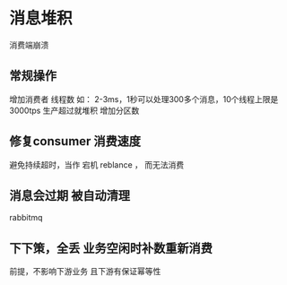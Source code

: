 # 消息堆积
消费端崩溃

## 常规操作
增加消费者 线程数
如： 2-3ms，1秒可以处理300多个消息，10个线程上限是3000tps 生产超过就堆积
增加分区数
## 修复consumer 消费速度
避免持续超时，当作 宕机 reblance ， 而无法消费

## 消息会过期 被自动清理
rabbitmq

## 下下策，全丢 业务空闲时补数重新消费
前提，不影响下游业务
且下游有保证幂等性
